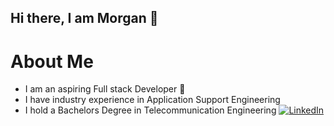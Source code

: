 ## Hi there, I am Morgan 👋

# About Me
- I am an aspiring Full stack Developer 🤖
- I have industry experience in Application Support Engineering
- I hold a Bachelors Degree in Telecommunication Engineering
[![LinkedIn](https://img.shields.io/badge/LinkedIn-0077B5?style=for-the-badge&logo=linkedin&logoColor=white)](www.linkedin.com/in/morgan-ohene-asare)

